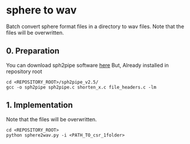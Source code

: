 # sphere to wav
Batch convert sphere format files in a directory to wav files.
Note that the files will be overwritten.


## 0. Preparation

You can download sph2pipe software [here](http://www.openslr.org/3/)
But, Already installed in repository root

```
cd <REPOSITORY_ROOT>/sph2pipe_v2.5/
gcc -o sph2pipe sph2pipe.c shorten_x.c file_headers.c -lm
```

## 1. Implementation
Note that the files will be overwritten.
```
cd <REPOSITORY_ROOT>
python sphere2wav.py -i <PATH_TO_csr_1folder>
```
